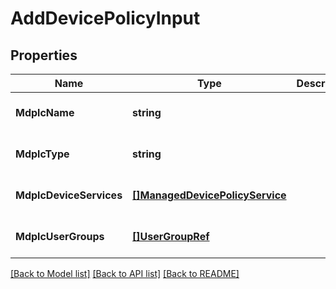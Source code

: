 # AddDevicePolicyInput

## Properties
Name | Type | Description | Notes
------------ | ------------- | ------------- | -------------
**MdplcName** | **string** |  | [optional] [default to null]
**MdplcType** | **string** |  | [optional] [default to null]
**MdplcDeviceServices** | [**[]ManagedDevicePolicyService**](ManagedDevicePolicyService.md) |  | [optional] [default to null]
**MdplcUserGroups** | [**[]UserGroupRef**](UserGroupRef.md) |  | [optional] [default to null]

[[Back to Model list]](../README.md#documentation-for-models) [[Back to API list]](../README.md#documentation-for-api-endpoints) [[Back to README]](../README.md)

